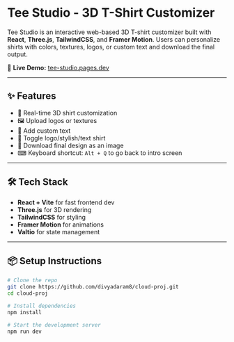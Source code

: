 # Tee Studio - 3D T-Shirt Customizer

Tee Studio is an interactive web-based 3D T-shirt customizer built with **React**, **Three.js**, **TailwindCSS**, and **Framer Motion**. Users can personalize shirts with colors, textures, logos, or custom text and download the final output.

🚀 **Live Demo:** [tee-studio.pages.dev](https://tee-studio.pages.dev/)

---

## ✨ Features

- 🎨 Real-time 3D shirt customization
- 🖼 Upload logos or textures
- 🧵 Add custom text
- 🎯 Toggle logo/stylish/text shirt
- 💾 Download final design as an image
- ⌨ Keyboard shortcut: `Alt + Q` to go back to intro screen

---

## 🛠 Tech Stack

- **React + Vite** for fast frontend dev
- **Three.js** for 3D rendering
- **TailwindCSS** for styling
- **Framer Motion** for animations
- **Valtio** for state management

---

## 📦 Setup Instructions

```bash
# Clone the repo
git clone https://github.com/divyadaram8/cloud-proj.git
cd cloud-proj

# Install dependencies
npm install

# Start the development server
npm run dev
